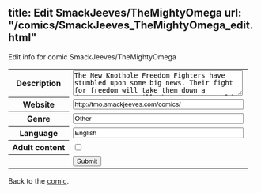 title: Edit SmackJeeves/TheMightyOmega
url: "/comics/SmackJeeves_TheMightyOmega_edit.html"
---
Edit info for comic SmackJeeves/TheMightyOmega

<form name="comic" action="http://gaepostmail.appspot.com/comic/" method="post">
<table class="comicinfo">
<tr>
<th>Description</th><td><textarea name="description" cols="40" rows="3">The New Knothole Freedom Fighters have stumbled upon some big news. Their fight for freedom will take them down a dangerous path. Will they save the world from Robotnik's tyranny, or be lost to it themselves?</textarea></td>
</tr>
<tr>
<th>Website</th><td><input type="text" name="url" value="http://tmo.smackjeeves.com/comics/" size="40"/></td>
</tr>
<tr>
<th>Genre</th><td><input type="text" name="genre" value="Other" size="40"/></td>
</tr>
<tr>
<th>Language</th><td><input type="text" name="language" value="English" size="40"/></td>
</tr>
<tr>
<th>Adult content</th><td><input type="checkbox" name="adult" value="adult" /></td>
</tr>
<tr>
<th></th><td>
<input type="hidden" name="comic" value="SmackJeeves_TheMightyOmega" />
<input type="submit" name="submit" value="Submit" />
</td>
</tr>
</table>
</form>

Back to the [comic](SmackJeeves_TheMightyOmega.html).

